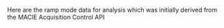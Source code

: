 Here are the ramp mode data for analysis which was initially derived from the MACIE Acquisition Control API
